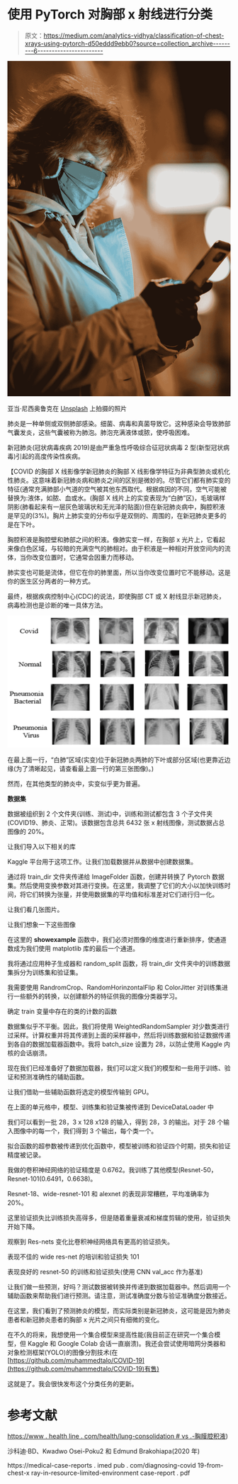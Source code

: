 # 使用 PyTorch 对胸部 x 射线进行分类

> 原文：<https://medium.com/analytics-vidhya/classification-of-chest-xrays-using-pytorch-d50eddd9ebb0?source=collection_archive---------6----------------------->

![](img/eda3b803c99e780d4012af9abe56a227.png)

亚当·尼西奥鲁克在 [Unsplash](https://unsplash.com?utm_source=medium&utm_medium=referral) 上拍摄的照片

肺炎是一种单侧或双侧肺部感染。细菌、病毒和真菌导致它。这种感染会导致肺部气囊发炎，这些气囊被称为肺泡。肺泡充满液体或脓，使呼吸困难。

新冠肺炎(冠状病毒疾病 2019)是由严重急性呼吸综合征冠状病毒 2 型(新型冠状病毒)引起的高度传染性疾病。

【COVID 的胸部 X 线影像学新冠肺炎的胸部 X 线影像学特征为非典型肺炎或机化性肺炎。这意味着新冠肺炎病和肺炎之间的区别是微妙的。尽管它们都有肺实变的特征(通常充满肺部小气道的空气被其他东西取代。根据病因的不同，空气可能被替换为:液体，如脓、血或水。(胸部 X 线片上的实变表现为“白肺”区)，毛玻璃样阴影(肺看起来有一层灰色玻璃状和无光泽的贴面))但在新冠肺炎病中，胸腔积液是罕见的(3%)。胸片上肺实变的分布似乎是双侧的、周围的，在新冠肺炎更多的是在下叶。

胸腔积液是胸腔壁和肺部之间的积液。像肺实变一样，在胸部 x 光片上，它看起来像白色区域，与较暗的充满空气的肺相对。由于积液是一种相对开放空间内的流体，当你改变位置时，它通常会因重力而移动。

肺实变也可能是流体，但它在你的肺里面，所以当你改变位置时它不能移动。这是你的医生区分两者的一种方式。

最终，根据疾病控制中心(CDC)的说法，即使胸部 CT 或 X 射线显示新冠肺炎，病毒检测也是诊断的唯一具体方法。

![](img/c5e83ac6faeaef75bd150d8d25d2a527.png)

在最上面一行，“白肺”区域(实变)位于新冠肺炎两肺的下叶或部分区域(也更靠近边缘(为了清晰起见，请查看最上面一行的第三张图像)。)

然而，在其他类型的肺炎中，实变似乎更为普遍。

**数据集**

数据被组织到 2 个文件夹(训练、测试)中，训练和测试都包含 3 个子文件夹(COVID19、肺炎、正常)。该数据包含总共 6432 张 x 射线图像，测试数据占总图像的 20%。

让我们导入以下相关的库

Kaggle 平台用于这项工作。让我们加载数据并从数据中创建数据集。

通过将 train_dir 文件夹传递给 ImageFolder 函数，创建并转换了 Pytorch 数据集。然后使用变换参数对其进行变换。在这里，我调整了它们的大小以加快训练时间，将它们转换为张量，并使用数据集的平均值和标准差对它们进行归一化。

让我们看几张图片。

让我们想象一下这些图像

在这里的 **showexample** 函数中，我们必须对图像的维度进行重新排序，使通道数成为我们使用 matplotlib 库的最后一个通道。

我将通过应用种子生成器和 random_split 函数，将 train_dir 文件夹中的训练数据集拆分为训练集和验证集。

我需要使用 RandromCrop、RandomHorinzontalFlip 和 ColorJitter 对训练集进行一些额外的转换，以创建额外的特征供我的图像分类器学习。

确定 train 变量中存在的类的计数的函数

数据集似乎不平衡。因此，我们将使用 WeightedRandomSampler 对少数类进行过采样。计算权重并将其传递到上面的采样器中，然后将训练数据和验证数据传递到各自的数据加载器函数中。我将 batch_size 设置为 28，以防止使用 Kaggle 内核的会话崩溃。

现在我们已经准备好了数据加载器，我们可以定义我们的模型和一些用于训练、验证和预测准确性的辅助函数。

让我们借助一些辅助函数将选定的模型传输到 GPU。

在上面的单元格中，模型、训练集和验证集被传递到 DeviceDataLoader 中

我们可以看到一批 28，3 x 128 x128 的输入，得到 28，3 的输出。对于 28 个输入图像中的每一个，我们得到 3 个输出，每个类一个。

拟合函数的超参数被传递到优化函数中，模型被训练和验证四个时期，损失和验证精度被记录。

我做的卷积神经网络的验证精度是 0.6762。我训练了其他模型(Resnet-50，Resnet-101(0.6491，0.6638)。

Resnet-18、wide-resnet-101 和 alexnet 的表现非常糟糕，平均准确率为 20%。

这里验证损失比训练损失高得多，但是随着重量衰减和梯度剪辑的使用，验证损失开始下降。

观察到 Res-nets 变化比卷积神经网络具有更高的验证损失。

表现不佳的 wide res-net 的培训和验证损失 101

表现良好的 resnet-50 的训练和验证损失(使用 CNN val_acc 作为基准)

让我们做一些预测，好吗？测试数据被转换并传递到数据加载器中。然后调用一个辅助函数来帮助我们进行预测。请注意，测试准确度分数与验证准确度分数接近。

在这里，我们看到了预测肺炎的模型，而实际类别是新冠肺炎，这可能是因为肺炎患者和新冠肺炎患者的胸部 x 光片之间只有细微的变化。

在不久的将来，我想使用一个集合模型来提高性能(我目前正在研究一个集合模型，但 Kaggle 和 Google Colab 会话一直崩溃)。我还会尝试使用暗网分类器和对象检测框架(YOLO)的图像分割技术(在[https://github.com/muhammedtalo/COVID-19](https://github.com/muhammedtalo/COVID-19)有售)

这就是了。我会很快发布这个分类任务的更新。

# **参考文献**

[https://www . health line . com/health/lung-consolidation # vs .-胸膜腔积液](https://www.healthline.com/health/lung-consolidation#vs.-pleural-effusion))

沙科迪·BD、Kwadwo Osei-Poku2 和 Edmund Brakohiapa(2020 年)

https://medical-case-reports . imed pub . com/diagnosing-covid 19-from-chest-x ray-in-resource-limited-environment case-report . pdf